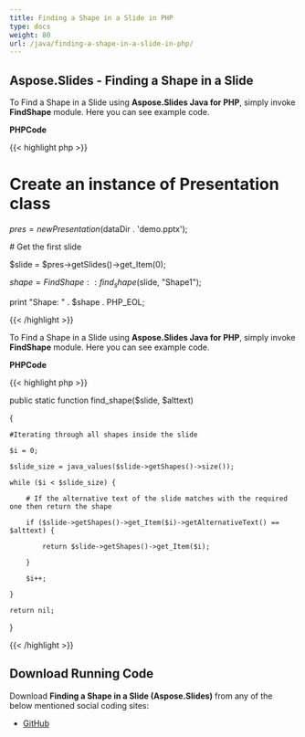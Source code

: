 ```yaml
---
title: Finding a Shape in a Slide in PHP
type: docs
weight: 80
url: /java/finding-a-shape-in-a-slide-in-php/
---
```


## **Aspose.Slides - Finding a Shape in a Slide**
To Find a Shape in a Slide using **Aspose.Slides Java for PHP**, simply invoke **FindShape** module. Here you can see example code.

**PHPCode**

{{< highlight php >}}

 # Create an instance of Presentation class

$pres = new Presentation($dataDir . 'demo.pptx');

\# Get the first slide

$slide = $pres->getSlides()->get_Item(0);

$shape = FindShape::find_shape($slide, "Shape1");

print "Shape: " . $shape . PHP_EOL;

{{< /highlight >}}

To Find a Shape in a Slide using **Aspose.Slides Java for PHP**, simply invoke **FindShape** module. Here you can see example code.

**PHPCode**

{{< highlight php >}}

 public static function find_shape($slide, $alttext)

{

    #Iterating through all shapes inside the slide

    $i = 0;

    $slide_size = java_values($slide->getShapes()->size());

    while ($i < $slide_size) {

        # If the alternative text of the slide matches with the required one then return the shape

        if ($slide->getShapes()->get_Item($i)->getAlternativeText() == $alttext) {

            return $slide->getShapes()->get_Item($i);

        }

        $i++;

    }

    return nil;

}

{{< /highlight >}}
## **Download Running Code**
Download **Finding a Shape in a Slide (Aspose.Slides)** from any of the below mentioned social coding sites:

- [GitHub](https://github.com/aspose-slides/Aspose.Slides-for-Java/blob/master/Plugins/Aspose_Slides_Java_for_PHP/src/aspose/slides/WorkingWithShapes/FindShape.php)
